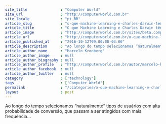 ```yaml
---
site_title               : "Computer World"
site_url                 : "http://computerworld.com.br"
site_locale              : "pt_BR"
article_slug             : "o-que-machine-learning-e-charles-darwin-tem-a-ver-com-midia-programatica"
article_title            : "O que Machine Learning e Charles Darwin têm a ver com mídia programática?"
article_image            : "http://computerworld.com.br/sites/beta.computerworld.com.br/files/news_articles/charles_darwin.jpg"
article_url              : "http://computerworld.com.br/o-que-machine-learning-e-charles-darwin-tem-ver-com-midia-programatica"
article_published_at     : "2016-10-12T09:00:00-03:00"
article_description      : "Ao longo do tempo selecionamos “naturalmente” tipos de usuários com alta probabilidade de conversão, que passam a ser atingidos com mais frequência..."
article_author_name      : "Marcelo Kronberg"
article_author_image     : null
article_author_biography : null
article_author_profile   : "http://computerworld.com.br/autor/marcelo-kronberg"
article_author_facebook  : null
article_author_twitter   : null
category                 : ['technology']
tags                     : ['Computer World']
permalink                : "/:categories/o-que-machine-learning-e-charles-darwin-tem-a-ver-com-midia-programatica/"
layout                   : post
---
```


Ao longo do tempo selecionamos “naturalmente” tipos de usuários com alta probabilidade de conversão, que passam a ser atingidos com mais frequência...
